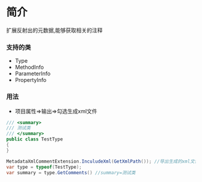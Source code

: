 # 简介
扩展反射出的元数据,能够获取相关的注释

### 支持的类
- Type
- MethodInfo
- ParameterInfo
- PropertyInfo

### 用法
- 项目属性=>输出=>勾选生成xml文件
```csharp
/// <summary>
/// 测试类
/// </summary>
public class TestType
{
}

MetadataXmlCommentExtension.InculudeXml(GetXmlPath()); //导出生成的xml文件
var type = typeof(TestType);
var summary = type.GetComments() //summary=测试类
```
